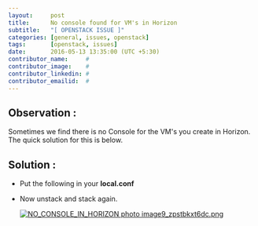 ```yaml
---
layout:     post
title:      No console found for VM's in Horizon
subtitle:   "[ OPENSTACK ISSUE ]"
categories: [general, issues, openstack]
tags:       [openstack, issues]
date:       2016-05-13 13:35:00 (UTC +5:30)
contributor_name:     #
contributor_image:    #
contributor_linkedin: #
contributor_emailid:  #
---
```


## Observation :

Sometimes we find there is no Console for the VM's you create in Horizon. The quick solution for this is below.


## Solution :

- Put the following in your **local.conf**
- Now unstack and stack again.

  <a href="http://s1381.photobucket.com/user/AbhishekS19/media/OPENSTACK_ISSUES_IMAGES/image9_zpstbkxt6dc.png.html" target="_blank"><img src="http://i1381.photobucket.com/albums/ah238/AbhishekS19/OPENSTACK_ISSUES_IMAGES/image9_zpstbkxt6dc.png" border="0" alt="NO_CONSOLE_IN_HORIZON photo image9_zpstbkxt6dc.png"/></a>
